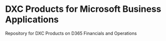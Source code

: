 # DXC Products for Microsoft Business Applications
Repository for DXC Products on D365 Financials and Operations


